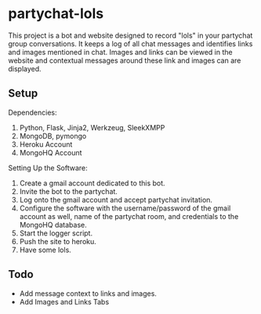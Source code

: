 partychat-lols
==============
This project is a bot and website designed to record "lols" in your partychat group conversations. It keeps a log of all chat messages and identifies links and images mentioned in chat. Images and links can be viewed in the website and contextual messages around these link and images can are displayed.

Setup
-----

Dependencies:

1. Python, Flask, Jinja2, Werkzeug, SleekXMPP
2. MongoDB, pymongo
3. Heroku Account
4. MongoHQ Account

Setting Up the Software:

1. Create a gmail account dedicated to this bot.
2. Invite the bot to the partychat.
3. Log onto the gmail account and accept partychat invitation.
4. Configure the software with the username/password of the gmail account as well, name of the partychat room, and credentials to the MongoHQ database.
5. Start the logger script.
6. Push the site to heroku.
7. Have some lols.

Todo
----

* Add message context to links and images.
* Add Images and Links Tabs
